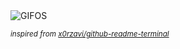 <div align="justify">
<picture>
    <source media="(prefers-color-scheme: dark)" srcset="https://i.ibb.co/LDf814NZ/output-gif.gif">
    <source media="(prefers-color-scheme: light)" srcset="https://i.ibb.co/LDf814NZ/output-gif.gif">
    <img alt="GIFOS" src="https://i.ibb.co/LDf814NZ/output-gif.gif">
</picture>

<sub><i>inspired from [x0rzavi/github-readme-terminal](https://github.com/x0rzavi/github-readme-terminal)</i></sub>

</div>

<!-- Image deletion URL: https://ibb.co/V08tTXwq/a075815ab4406516e4dac786b503fef3 -->